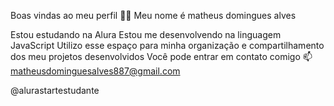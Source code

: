Boas vindas ao meu perfil 💙💙
Meu nome é matheus domingues alves 

Estou estudando na Alura
Estou me desenvolvendo na linguagem JavaScript
Utilizo esse espaço para minha organização e compartilhamento dos meu projetos desenvolvidos
Você pode entrar em contato comigo 📫
matheusdominguesalves887@gmail.com

@alurastartestudante
